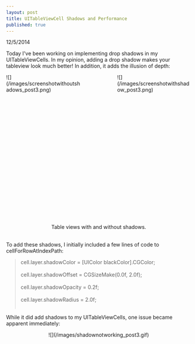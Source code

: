 ```yaml
---
layout: post
title: UITableViewCell Shadows and Performance
published: true
---
```


12/5/2014

Today I've been working on implementing drop shadows in my UITableViewCells. In my opinion, adding a drop shadow makes your tableview look much better! In addition, it adds the illusion of depth:
<div>
<div style="float:left; width:40%; height:40%" markdown="1">
![](/images/screenshotwithoutshadows_post3.png)
</div>

<div style="float:right; width:40%; height:40%" markdown="1">
![](/images/screenshotwithshadow_post3.png)
</div>

<br>
<br>
<br>
<br>
<br>
<br>
<br>
<br>
<br>
<br>
<br>
<br>
<br>
<br>
<br>
<br>
<br>
<br>
<br>
<br>
<br>
<br>
<br>
<br>


<div style="font-size:1.0em; text-align:center">
Table views with and without shadows.
</div>
</div>

<br>

To add these shadows, I initially included a few lines of code to cellForRowAtIndexPath:

>cell.layer.shadowColor = [UIColor blackColor].CGColor; <br></br>
>cell.layer.shadowOffset = CGSizeMake(0.0f, 2.0f); <br></br>
>cell.layer.shadowOpacity = 0.2f; <br></br>
>cell.layer.shadowRadius = 2.0f; <br></br>

While it did add shadows to my UITableViewCells, one issue became apparent immediately:

<div style="text-align:center" markdown="1">
![](/images/shadownotworking_post3.gif)
</div>













